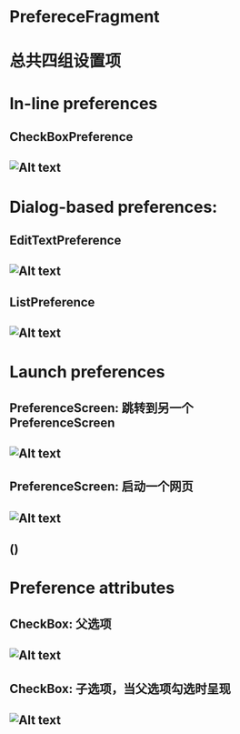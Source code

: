 # PrefereceFragment

总共四组设置项
========
In-line preferences
========
CheckBoxPreference
----------
![Alt text](https://github.com/linylx/PrefereceFragment/blob/master/img/1.jpg)
----------
Dialog-based preferences:
========
EditTextPreference
----------
![Alt text](https://github.com/linylx/PrefereceFragment/blob/master/img/2.jpg)
----------
ListPreference
----------
![Alt text](https://github.com/linylx/PrefereceFragment/blob/master/img/3.jpg)
----------
Launch preferences
========
PreferenceScreen: 跳转到另一个PreferenceScreen
----------
![Alt text](https://github.com/linylx/PrefereceFragment/blob/master/img/4.jpg)
----------
PreferenceScreen: 启动一个网页
----------
![Alt text](https://github.com/linylx/PrefereceFragment/blob/master/img/5.jpg)
----------
(<intent
    android:action="android.intent.action.VIEW"
    android:data="http://www.baidu.com"/>)
----------
Preference attributes
========
CheckBox: 父选项
----------
![Alt text](https://github.com/linylx/PrefereceFragment/blob/master/img/6.jpg)
----------
CheckBox: 子选项，当父选项勾选时呈现
----------
![Alt text](https://github.com/linylx/PrefereceFragment/blob/master/img/7.jpg)
----------
